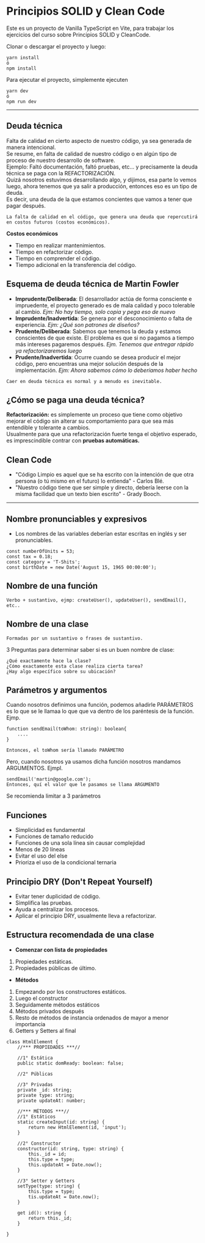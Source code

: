 # Principios SOLID y Clean Code

Este es un proyecto de Vanilla TypeScript en Vite, para trabajar los ejercicios del curso sobre Principios SOLID y CleanCode.

Clonar o descargar el proyecto y luego:

```
yarn install
ó
npm install
```

Para ejecutar el proyecto, simplemente ejecuten
```
yarn dev
ó
npm run dev
```

---

## Deuda técnica
Falta de calidad en cierto aspecto de nuestro código, ya sea generada de manera intencional.  
Se resume, en falta de calidad de nuestro código o en algún tipo de proceso de nuestro desarrollo de software.  
Ejemplo: Faltó documentación, faltó pruebas, etc... y precisamente la deuda técnica se paga con la REFACTORIZACIÓN.  
Quizá nosotros estuvimos desarrollando algo, y dijimos, esa parte lo vemos luego, ahora tenemos que ya salir a producción, entonces
eso es un tipo de deuda.  
Es decir, una deuda de la que estamos concientes que vamos a tener que pagar después.

```
La falta de calidad en el código, que genera una deuda que repercutirá en costos futuros (costos económicos).
```
**Costos económicos**
- Tiempo en realizar mantenimientos.
- Tiempo en refactorizar código.
- Tiempo en comprender el código.
- Tiempo adicional en la transferencia del código.

## Esquema de deuda técnica de Martin Fowler
- **Imprudente/Deliberada**: El desarrollador actúa de forma consciente e impruedente, el proyecto generado es de mala calidad y poco tolerable al cambio. *Ejm: No hay tiempo, solo copia y pega eso de nuevo*
- **Imprudente/Inadvertida**: Se genera por el desconocimiento o falta de experiencia. *Ejm: ¿Qué son patrones de diseños?*
- **Prudente/Deliberada**: Sabemos que tenemos la deuda y estamos conscientes de que existe. El problema es que si no pagamos a tiempo más intereses pagaremos después. *Ejm. Tenemos que entregar rápido ya refactorizaremos luego*
- **Prudente/Inadvertida**: Ocurre cuando se desea producir el mejor código, pero encuentras una mejor solución después de la implementación. *Ejm: Ahora sabemos cómo lo deberíamos haber hecho*

```
Caer en deuda técnica es normal y a menudo es inevitable.
```

## ¿Cómo se paga una deuda técnica?
**Refactorización:** es simplemente un proceso que tiene como objetivo mejorar el código sin alterar su comportamiento para que sea más entendible y tolerante a cambios.  
Usualmente para que una refactorización fuerte tenga el objetivo esperado, es imprescindible contrar con **pruebas automáticas.**

## Clean Code
- "Código Limpio es aquel que se ha escrito con la intención de que otra persona (o tú mismo en el futuro) lo entienda" - Carlos Blé.
- "Nuestro código tiene que ser simple y directo, debería leerse con la misma facilidad que un texto bien escrito" - Grady Booch.

---
## Nombre pronunciables y expresivos
- Los nombres de las variables deberían estar escritas en inglés y ser pronunciables.
```
const numberOfUnits = 53;
const tax = 0.18;
const category = 'T-Shits';
const birthDate = new Date('August 15, 1965 00:00:00');
```

## Nombre de una función
```
Verbo + sustantivo, ejmp: createUser(), updateUser(), sendEmail(), etc..
```

## Nombre de una clase
```
Formadas por un sustantivo o frases de sustantivo.
```
3 Preguntas para determinar saber si es un buen nombre de clase:
```
¿Qué exactamente hace la clase?
¿Cómo exactamente esta clase realiza cierta tarea?
¿Hay algo específico sobre su ubicación?
```

## Parámetros y argumentos
Cuando nosotros definimos una función, podemos añadirle PARÁMETROS es lo que se le llamaa lo que 
que va dentro de los paréntesis de la función. Ejmp.  
```
function sendEmail(toWhom: string): boolean{
    ....
}

Entonces, el toWhom sería llamado PARÁMETRO
```
Pero, cuando nosotros ya usamos dicha función nosotros mandamos ARGUMENTOS. Ejmpl. 
```
sendEmail('martin@google.com');
Entonces, quí el valor que le pasamos se llama ARGUMENTO
```
Se recomienda limitar a 3 parámetros

## Funciones
- Simplicidad es fundamental
- Funciones de tamaño reducido
- Funciones de una sola línea sin causar complejidad
- Menos de 20 líneas
- Evitar el uso del else
- Prioriza el uso de la condicional ternaria

## Principio DRY (Don't Repeat Yourself)
- Evitar tener duplicidad de código.
- Simplifica las pruebas.
- Ayuda a centralizar los procesos.
- Aplicar el principio DRY, usualmente lleva a refactorizar.

## Estructura recomendada de una clase
- **Comenzar con lista de propiedades**
1. Propiedades estáticas.
2. Propiedades públicas de último.
- **Métodos**
1. Empezando por los constructores estáticos.
2. Luego el constructor
3. Seguidamente métodos estáticos
4. Métodos privados después
5. Resto de métodos de instancia ordenados de mayor a menor importancia
6. Getters y Setters al final
```
class HtmlElement {
    //*** PROPIEDADES ***//

    //1° Estática
    public static domReady: boolean: false;
    
    //2° Públicas

    //3° Privadas
    private _id: string;
    private type: string;
    private updateAt: number;

    //*** MÉTODOS ***//
    //1° Estáticos
    static createInput(id: string) {
        return new HtmlElement(id, 'input');
    }

    //2° Constructor
    constructor(id: string, type: string) {
        this._id = id;
        this.type = type;
        this.updateAt = Date.now();
    }

    //3° Setter y Getters
    setType(type: string) {
        this.type = type;
        tis.updateAt = Date.now();
    }

    get id(): string {
        return this._id;
    }

}
```